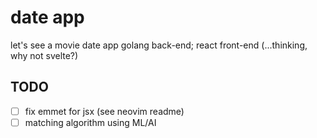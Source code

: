# date app

let's see a movie date app
golang back-end; react front-end (...thinking, why not svelte?)

## TODO

- [ ] fix emmet for jsx (see neovim readme)
- [ ] matching algorithm using ML/AI
